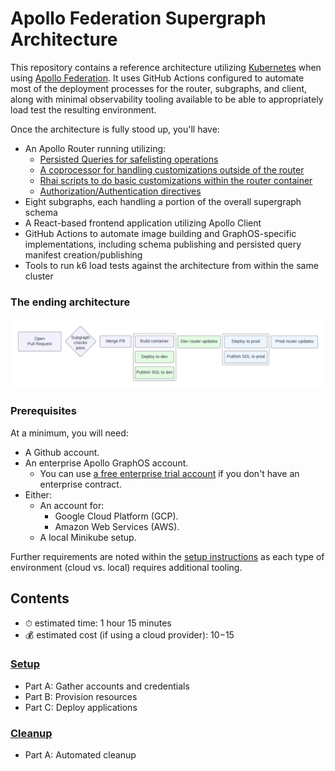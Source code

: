 # Apollo Federation Supergraph Architecture

This repository contains a reference architecture utilizing [Kubernetes](https://kubernetes.io/docs/concepts/overview/) when using [Apollo Federation](https://www.apollographql.com/docs/federation/). It uses GitHub Actions configured to automate most of the deployment processes for the router, subgraphs, and client, along with minimal observability tooling available to be able to appropriately load test the resulting environment. 

Once the architecture is fully stood up, you'll have: 

- An Apollo Router running utilizing:
  - [Persisted Queries for safelisting operations](https://www.apollographql.com/docs/router/configuration/persisted-queries/#differences-from-automatic-persisted-queries)
  - [A coprocessor for handling customizations outside of the router](https://www.apollographql.com/docs/router/customizations/coprocessor)
  - [Rhai scripts to do basic customizations within the router container](https://www.apollographql.com/docs/router/customizations/rhai)
  - [Authorization/Authentication directives](https://www.apollographql.com/docs/router/configuration/authorization)
- Eight subgraphs, each handling a portion of the overall supergraph schema
- A React-based frontend application utilizing Apollo Client
- GitHub Actions to automate image building and GraphOS-specific implementations, including schema publishing and persisted query manifest creation/publishing
- Tools to run k6 load tests against the architecture from within the same cluster

### The ending architecture

![Software Development Life Cycle](/images/sdlc.png)


### Prerequisites

At a minimum, you will need:

- A Github account.
- An enterprise Apollo GraphOS account.
  - You can use [a free enterprise trial account](https://studio.apollographql.com/signup?type=enterprise-trial) if you don't have an enterprise contract.
- Either:
  - An account for:
    - Google Cloud Platform (GCP).
    - Amazon Web Services (AWS).
  - A local Minikube setup.

Further requirements are noted within the [setup instructions](./docs/setup.md) as each type of environment (cloud vs. local) requires additional tooling.

## Contents

- ⏱ estimated time: 1 hour 15 minutes
- 💰 estimated cost (if using a cloud provider): $10-$15

### [Setup](/docs/setup.md)

- Part A: Gather accounts and credentials
- Part B: Provision resources
- Part C: Deploy applications

### [Cleanup](/docs/cleanup.md)

- Part A: Automated cleanup

